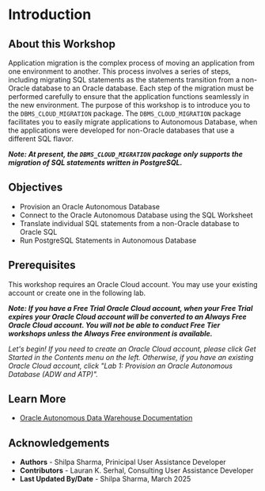 # Introduction

## About this Workshop

Application migration is the complex process of moving an application from one environment to another. This process involves a series of steps, including migrating SQL statements as the statements transition from a non-Oracle database to an Oracle database. Each step of the migration must be performed carefully to ensure that the application functions seamlessly in the new environment.
The purpose of this workshop is to introduce you to the `DBMS_CLOUD_MIGRATION` package. The `DBMS_CLOUD_MIGRATION` package facilitates you to easily migrate applications to Autonomous Database, when the applications were developed for non-Oracle databases that use a different SQL flavor.

**<i>Note: At present, the `DBMS_CLOUD_MIGRATION` package only supports the migration of SQL statements written in <b>PostgreSQL</b>.</i>**


## Objectives

- Provision an Oracle Autonomous Database
- Connect to the Oracle Autonomous Database using the SQL Worksheet
- Translate individual SQL statements from a non-Oracle database to Oracle SQL
- Run PostgreSQL Statements in Autonomous Database

## Prerequisites

This workshop requires an Oracle Cloud account. You may use your existing account or create one in the following lab.

**<i>Note: If you have a Free Trial Oracle Cloud account, when your Free Trial expires your Oracle Cloud account will be converted to an Always Free Oracle Cloud account. You will not be able to conduct Free Tier workshops unless the Always Free environment is available.**

Let's begin! If you need to create an Oracle Cloud account, please click Get Started in the Contents menu on the left. Otherwise, if you have an existing Oracle Cloud account, click "Lab 1: Provision an Oracle Autonomous Database (ADW and ATP)".</i>

## Learn More

* [Oracle Autonomous Data Warehouse Documentation](https://docs.oracle.com/en/cloud/paas/autonomous-data-warehouse-cloud/index.html)

## Acknowledgements

- **Authors** - Shilpa Sharma, Prinicipal User Assistance Developer
- **Contributors** - Lauran K. Serhal, Consulting User Assistance Developer
- **Last Updated By/Date** - Shilpa Sharma, March 2025
